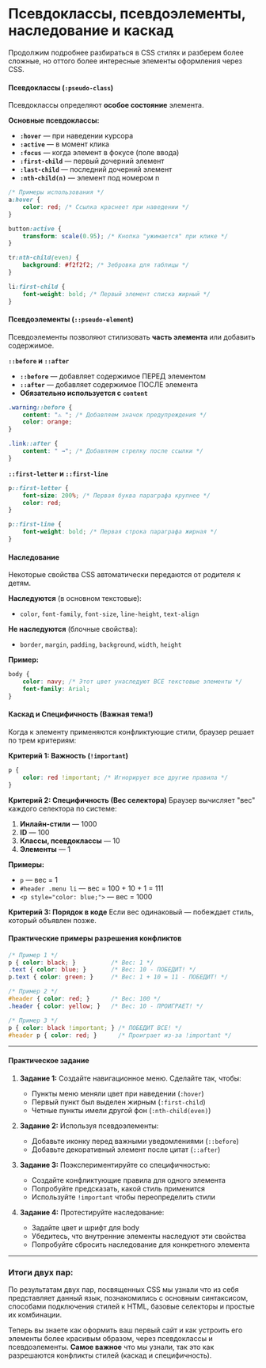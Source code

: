 # **Псевдоклассы, псевдоэлементы, наследование и каскад**

Продолжим подробнее разбираться в CSS стилях и разберем более сложные, но оттого более интересные элементы оформления через CSS.

#### **Псевдоклассы (`:pseudo-class`)**
Псевдоклассы определяют **особое состояние** элемента.

**Основные псевдоклассы:**
- **`:hover`** — при наведении курсора
- **`:active`** — в момент клика
- **`:focus`** — когда элемент в фокусе (поле ввода)
- **`:first-child`** — первый дочерний элемент
- **`:last-child`** — последний дочерний элемент
- **`:nth-child(n)`** — элемент под номером n

```css
/* Примеры использования */
a:hover {
    color: red; /* Ссылка краснеет при наведении */
}

button:active {
    transform: scale(0.95); /* Кнопка "ужимается" при клике */
}

tr:nth-child(even) {
    background: #f2f2f2; /* Зебровка для таблицы */
}

li:first-child {
    font-weight: bold; /* Первый элемент списка жирный */
}
```

#### **Псевдоэлементы (`::pseudo-element`)**
Псевдоэлементы позволяют стилизовать **часть элемента** или добавить содержимое.

**`::before` и `::after`**
- **`::before`** — добавляет содержимое ПЕРЕД элементом
- **`::after`** — добавляет содержимое ПОСЛЕ элемента
- **Обязательно используется с `content`**

```css
.warning::before {
    content: "⚠️ "; /* Добавляем значок предупреждения */
    color: orange;
}

.link::after {
    content: " →"; /* Добавляем стрелку после ссылки */
}
```

**`::first-letter` и `::first-line`**
```css
p::first-letter {
    font-size: 200%; /* Первая буква параграфа крупнее */
    color: red;
}

p::first-line {
    font-weight: bold; /* Первая строка параграфа жирная */
}
```

#### **Наследование**
Некоторые свойства CSS автоматически передаются от родителя к детям.

**Наследуются** (в основном текстовые):
- `color`, `font-family`, `font-size`, `line-height`, `text-align`

**Не наследуются** (блочные свойства):
- `border`, `margin`, `padding`, `background`, `width`, `height`

**Пример:**
```css
body {
    color: navy; /* Этот цвет унаследуют ВСЕ текстовые элементы */
    font-family: Arial;
}
```

#### **Каскад и Специфичность (Важная тема!)**
Когда к элементу применяются конфликтующие стили, браузер решает по трем критериям:

**Критерий 1: Важность (`!important`)**
```css
p { 
    color: red !important; /* Игнорирует все другие правила */
}
```

**Критерий 2: Специфичность (Вес селектора)**
Браузер вычисляет "вес" каждого селектора по системе:

1. **Инлайн-стили** — 1000
2. **ID** — 100
3. **Классы, псевдоклассы** — 10
4. **Элементы** — 1

**Примеры:**
- `p` — вес = 1
- `#header .menu li` — вес = 100 + 10 + 1 = 111
- `<p style="color: blue;">` — вес = 1000

**Критерий 3: Порядок в коде**
Если вес одинаковый — побеждает стиль, который объявлен позже.

#### **Практические примеры разрешения конфликтов**

```css
/* Пример 1 */
p { color: black; }          /* Вес: 1 */
.text { color: blue; }       /* Вес: 10 - ПОБЕДИТ! */
p.text { color: green; }     /* Вес: 1 + 10 = 11 - ПОБЕДИТ! */

/* Пример 2 */
#header { color: red; }      /* Вес: 100 */
.header { color: yellow; }   /* Вес: 10 - ПРОИГРАЕТ! */

/* Пример 3 */
p { color: black !important; } /* ПОБЕДИТ ВСЕ! */
#header p { color: red; }      /* Проиграет из-за !important */
```

---

#### **Практическое задание**
1. **Задание 1:** Создайте навигационное меню. Сделайте так, чтобы:
   - Пункты меню меняли цвет при наведении (`:hover`)
   - Первый пункт был выделен жирным (`:first-child`)
   - Четные пункты имели другой фон (`:nth-child(even)`)

2. **Задание 2:** Используя псевдоэлементы:
   - Добавьте иконку перед важными уведомлениями (`::before`)
   - Добавьте декоративный элемент после цитат (`::after`)

3. **Задание 3:** Поэкспериментируйте со специфичностью:
   - Создайте конфликтующие правила для одного элемента
   - Попробуйте предсказать, какой стиль применится
   - Используйте `!important` чтобы переопределить стили

4. **Задание 4:** Протестируйте наследование:
   - Задайте цвет и шрифт для body
   - Убедитесь, что внутренние элементы наследуют эти свойства
   - Попробуйте сбросить наследование для конкретного элемента

---

### **Итоги двух пар:**

По результатам двух пар, посвященных CSS мы узнали что из себя представляет данный язык, познакомились с основным синтаксисом, способами подключения стилей к HTML, базовые селекторы и простые их комбинации.

Теперь вы знаете как оформить ваш первый сайт и как устроить его элементы более красивым образом, через псевдоклассы и псевдоэлементы. **Самое важное** что мы узнали, так это как разрешаются конфликты стилей (каскад и специфичность).